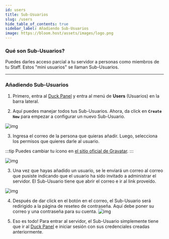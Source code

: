 ```yaml
---
id: users
title: Sub-Usuarios
slug: /users
hide_table_of_contents: true
sidebar_label: Añadiendo Sub-Usuarios
image: https://bloom.host/assets/images/logo.png
---
```


### Qué son Sub-Usuarios?
Puedes darles acceso parcial a tu servidor a personas como miembros de tu Staff. Estos "mini usuarios" se llaman Sub-Usuarios.

---

### Añadiendo Sub-Usuarios

1. Primero, entra al [Duck Panel](https://mc.bloom.host/) y entra al menú de **Users** (Usuarios) en la barra lateral.

2. Aquí puedes manejar todos tus Sub-Usuarios. Ahora, da click en **`Create New`** para empezar a configurar un nuevo Sub-Usuario.

![img](/imgs/using_the_panel/users/1.png)

3. Ingresa el correo de la persona que quieras añadir. Luego, selecciona los permisos que quieres darle al usuario.

:::tip 
Puedes cambiar tu ícono en [el sitio oficial de Gravatar](https://en.gravatar.com/).
:::

![img](/imgs/using_the_panel/users/2.png)

3. Una vez que hayas añadido un usuario, se le enviará un correo al correo que pusiste indicando que el usuario ha sido 
invitado a administrar el servidor. El Sub-Usuario tiene que abrir el correo e ir al link proveído.

![img](/imgs/using_the_panel/users/3.png)

4. Después de dar click en el botón en el correo, el Sub-Usuario será redirigido a la página de reseteo de contraseña. 
Aquí debe poner su correo y una contraseña para su cuenta.
![img](/imgs/using_the_panel/users/4.png)

5. Eso es todo! Para entrar al servidor, el Sub-Usuario simplemente tiene que ir al [Duck Panel](https://mc.bloom.host/)
e iniciar sesión con sus credenciales creadas anteriormente.

